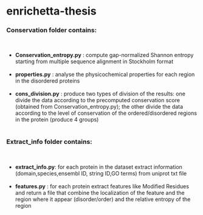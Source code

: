 enrichetta-thesis
=================
<h3>Conservation folder contains:</h3><br>
<ul>
<li><strong>Conservation_entropy.py</strong> : compute gap-normalized Shannon entropy starting from multiple sequence alignment in Stockholm format</li><br>

<li><strong>properties.py</strong> : analyse the physicochemical properties for each region in the disordered proteins</li><br>
<li><strong>cons_division.py</strong>  : produce two types of division of the results: one divide the data according to the precomputed conservation score (obtained from Conservation_entropy.py); the other divide the data according to the level of conservation of the ordered/disordered regions in the protein (produce 4 groups)</li><br>
</ul>

<h3>Extract_info folder contains:</h3><br>
<ul>
<li><strong>extract_info.py</strong>: for each protein in the dataset extract information (domain,species,ensembl ID, string ID,GO terms) from uniprot txt file</li><br>
<li><strong>features.py</strong> : for each protein extract features like Modified Residues and return a file that combine the localization of the feature and the region where it appear (disorder/order) and the relative entropy of the region</li><br>
</ul>

